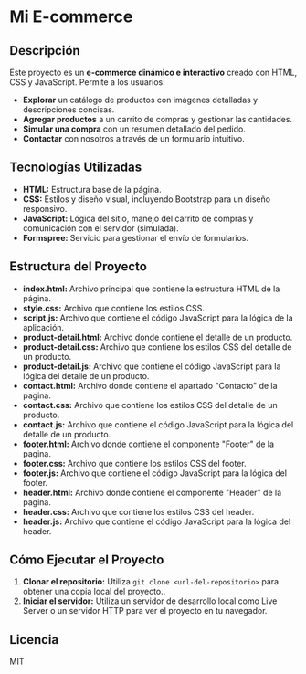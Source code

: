 # Mi E-commerce

## Descripción

Este proyecto es un **e-commerce dinámico e interactivo** creado con HTML, CSS y JavaScript. Permite a los usuarios:

- **Explorar** un catálogo de productos con imágenes detalladas y descripciones concisas.
- **Agregar productos** a un carrito de compras y gestionar las cantidades.
- **Simular una compra** con un resumen detallado del pedido.
- **Contactar** con nosotros a través de un formulario intuitivo.

## Tecnologías Utilizadas

- **HTML:** Estructura base de la página.
- **CSS:** Estilos y diseño visual, incluyendo Bootstrap para un diseño responsivo.
- **JavaScript:** Lógica del sitio, manejo del carrito de compras y comunicación con el servidor (simulada).
- **Formspree:** Servicio para gestionar el envío de formularios.

## Estructura del Proyecto

- **index.html:** Archivo principal que contiene la estructura HTML de la página.
- **style.css:** Archivo que contiene los estilos CSS.
- **script.js:** Archivo que contiene el código JavaScript para la lógica de la aplicación.
- **product-detail.html:** Archivo donde contiene el detalle de un producto.
- **product-detail.css:** Archivo que contiene los estilos CSS del detalle de un producto.
- **product-detail.js:** Archivo que contiene el código JavaScript para la lógica del detalle de un producto.
- **contact.html:** Archivo donde contiene el apartado "Contacto" de la pagina.
- **contact.css:** Archivo que contiene los estilos CSS del detalle de un producto.
- **contact.js:** Archivo que contiene el código JavaScript para la lógica del detalle de un producto.
- **footer.html:** Archivo donde contiene el componente "Footer" de la pagina.
- **footer.css:** Archivo que contiene los estilos CSS del footer.
- **footer.js:** Archivo que contiene el código JavaScript para la lógica del footer.
- **header.html:** Archivo donde contiene el componente "Header" de la pagina.
- **header.css:** Archivo que contiene los estilos CSS del header.
- **header.js:** Archivo que contiene el código JavaScript para la lógica del header.


## Cómo Ejecutar el Proyecto

1. **Clonar el repositorio:** Utiliza `git clone <url-del-repositorio>` para obtener una copia local del proyecto..
2. **Iniciar el servidor:** Utiliza un servidor de desarrollo local como Live Server o un servidor HTTP para ver el proyecto en tu navegador.

## Licencia

MIT
